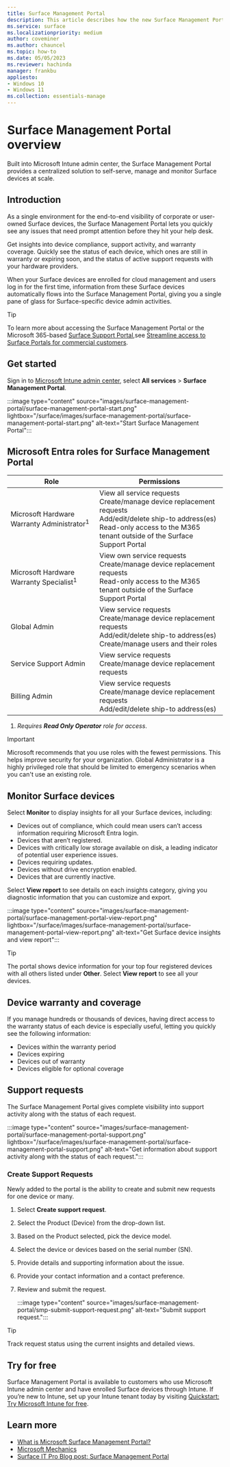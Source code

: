 ```yaml
---
title: Surface Management Portal 
description: This article describes how the new Surface Management Portal provides a centralized solution to self-serve, manage and monitor Surface devices at scale. 
ms.service: surface
ms.localizationpriority: medium
author: coveminer
ms.author: chauncel
ms.topic: how-to
ms.date: 05/05/2023
ms.reviewer: hachinda
manager: frankbu
appliesto:
- Windows 10
- Windows 11
ms.collection: essentials-manage
---
```

# Surface Management Portal overview

Built into Microsoft Intune admin center, the Surface Management Portal provides a centralized solution to self-serve, manage and monitor Surface devices at scale.

## Introduction

As a single environment for the end-to-end visibility of corporate or user-owned Surface devices, the Surface Management Portal lets you quickly see any issues that need prompt attention before they hit your help desk.

Get insights into device compliance, support activity, and warranty coverage. Quickly see the status of each device, which ones are still in warranty or expiring soon, and the status of active support requests with your hardware providers.

When your Surface devices are enrolled for cloud management and users log in for the first time, information from these Surface devices automatically flows into the Surface Management Portal, giving you a single pane of glass for Surface-specific device admin activities.

>[!TIP]
>To learn more about accessing the Surface Management Portal or the Microsoft 365-based [Surface Support Portal](surface-support-portal.md),see [Streamline access to Surface Portals for commercial customers](streamline-access-surface-portals.md). 

## Get started

Sign in to [Microsoft Intune admin center](https://endpoint.microsoft.com), select **All services** > **Surface Management Portal**.

   :::image type="content" source="images/surface-management-portal/surface-management-portal-start.png" lightbox="/surface/images/surface-management-portal/surface-management-portal-start.png" alt-text="Start Surface Management Portal":::

<a name='azure-ad-roles-for-surface-management-portal'></a>

## Microsoft Entra roles for Surface Management Portal


| Role                                      | Permissions                                                                                                                                                                                 |
| ----------------------------------------- | ------------------------------------------------------------------------------------------------------------------------------------------------------------------------------------------- |
| Microsoft Hardware Warranty Administrator<sup>1</sup> | View all service requests<br>Create/manage device replacement requests<br>Add/edit/delete ship-to address(es)<br>Read-only access to the M365 tenant outside of the Surface Support Portal |
| Microsoft Hardware Warranty Specialist<sup>1</sup>     | View own service requests<br>Create/manage device replacement requests<br>Read-only access to the M365 tenant outside of the Surface Support Portal                                        |
| Global Admin                              | View service requests<br>Create/manage device replacement requests<br>Add/edit/delete ship-to address(es)<br>Create/manage users and their roles                                            |
| Service Support Admin                     | View service requests<br>Create/manage device replacement requests                                                                                                                          |
| Billing Admin                             | View service requests<br>Create/manage device replacement requests<br>Add/edit/delete ship-to address(es)                                                                                   |

1. *Requires **Read Only Operator** role for access*.

> [!IMPORTANT]
> Microsoft recommends that you use roles with the fewest permissions. This helps improve security for your organization. Global Administrator is a highly privileged role that should be limited to emergency scenarios when you can't use an existing role.

## Monitor Surface devices

Select **Monitor** to display insights for all your Surface devices, including:

- Devices out of compliance, which could mean users can’t access information requiring Microsoft Entra login.
- Devices that aren’t registered.
- Devices with critically low storage available on disk, a leading indicator of potential user experience issues.
- Devices requiring updates.
- Devices without drive encryption enabled.
- Devices that are currently inactive.

Select **View report** to see details on each insights category, giving you diagnostic information that you can customize and export.

:::image type="content" source="images/surface-management-portal/surface-management-portal-view-report.png" lightbox="/surface/images/surface-management-portal/surface-management-portal-view-report.png" alt-text="Get Surface device insights and view report":::

> [!TIP]
> The portal shows device information for your top four registered devices with all others listed under **Other**. Select **View report** to see all your devices. 

## Device warranty and coverage

If you manage hundreds or thousands of devices, having direct access to the warranty status of each device is especially useful, letting you quickly see the following information:

- Devices within the warranty period
- Devices expiring
- Devices out of warranty
- Devices eligible for optional coverage

## Support requests

The Surface Management Portal gives complete visibility into support activity along with the status of each request.

:::image type="content" source="images/surface-management-portal/surface-management-portal-support.png" lightbox="/surface/images/surface-management-portal/surface-management-portal-support.png" alt-text="Get information about support activity along with the status of each request.":::

### Create Support Requests

Newly added to the portal is the ability to create and submit new requests for one device or many.

1. Select **Create support request**.
2. Select the Product (Device) from the drop-down list.
3. Based on the Product selected, pick the device model.
4. Select the device or devices based on the serial number (SN).
5. Provide details and supporting information about the issue.
6. Provide your contact information and a contact preference.
7. Review and submit the request.  

   :::image type="content" source="images/surface-management-portal/smp-submit-support-request.png"  alt-text="Submit support request.":::

> [!TIP]
> Track request status using the current insights and detailed views.

## Try for free

Surface Management Portal is available to customers who use Microsoft Intune admin center and have enrolled Surface devices through Intune. If you’re new to Intune, set up your Intune tenant today by visiting [Quickstart: Try Microsoft Intune for free](/mem/intune/fundamentals/free-trial-sign-up).

## Learn more

- [What is Microsoft Surface Management Portal?](/mem/intune/fundamentals/surface-management-portal?)
- [Microsoft Mechanics](https://youtu.be/_MmutkqNudk)
- [Surface IT Pro Blog post: Surface Management Portal](https://techcommunity.microsoft.com/t5/surface-it-pro-blog/surface-management-portal/ba-p/1419017)
